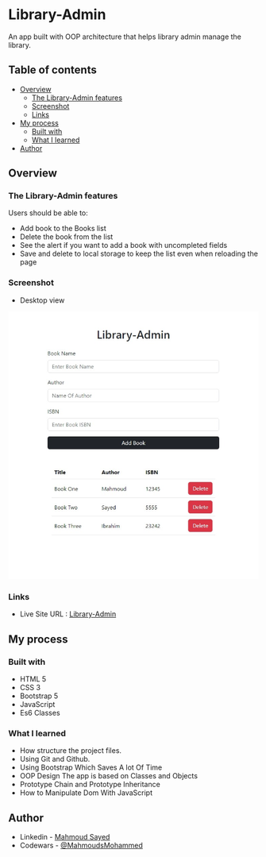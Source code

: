 # Library-Admin

An app built with OOP architecture that helps library admin manage the library.

## Table of contents

- [Overview](#overview)
  - [The Library-Admin features](#the-Library-Admin-features)
  - [Screenshot](#screenshot)
  - [Links](#links)
- [My process](#my-process)
  - [Built with](#built-with)
  - [What I learned](#what-i-learned)
- [Author](#author)

## Overview

### The Library-Admin features

Users should be able to:

- Add book to the Books list
- Delete the book from the list
- See the alert if you want to add a book with uncompleted fields
- Save and delete to local storage to keep the list even when reloading the page

### Screenshot

- Desktop view

![](static/screen.jpeg)

### Links

- Live Site URL : [Library-Admin](https://mahmoudsmohammed.github.io/Library-Admin/)

## My process

### Built with

- HTML 5
- CSS 3
- Bootstrap 5
- JavaScript
- Es6 Classes

### What I learned

- How structure the project files.
- Using Git and Github.
- Using Bootstrap Which Saves A lot Of Time 
- OOP Design The app is based on Classes and Objects
- Prototype Chain and Prototype Inheritance
- How to Manipulate Dom With JavaScript

## Author

- Linkedin - [Mahmoud Sayed](https://www.linkedin.com/in/mahmoud-sayed-b85536217/)
- Codewars - [@MahmoudsMohammed](https://www.codewars.com/users/MahmoudsMohammed)
